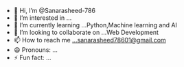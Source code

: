 - 👋 Hi, I’m @Sanarasheed-786
- 👀 I’m interested in ...
- 🌱 I’m currently learning ...Python,Machine learning and AI
- 💞️ I’m looking to collaborate on ...Web Development
- 📫 How to reach me ...sanarasheed78601@gmail.com
- 😄 Pronouns: ...
- ⚡ Fun fact: ...

<!---
Sanarasheed-786/Sanarasheed-786 is a ✨ special ✨ repository because its `README.md` (this file) appears on your GitHub profile.
You can click the Preview link to take a look at your changes.
--->
